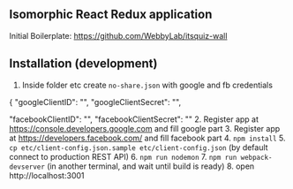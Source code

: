
Isomorphic React Redux application
------------------------------------
Initial Boilerplate: https://github.com/WebbyLab/itsquiz-wall

## Installation (development)

1. Inside folder etc create ``no-share.json`` with google and fb credentials 
 
{
  "googleClientID": "",
  "googleClientSecret": "",

  "facebookClientID": "",
  "facebookClientSecret": ""
2. Register app at https://console.developers.google.com and fill google part
3. Register app at https://developers.facebook.com/ and fill facebook part
4. ```npm install``` 
5. ```cp etc/client-config.json.sample etc/client-config.json``` (by default connect to production REST API)
6. ```npm run nodemon```
7. ```npm run webpack-devserver``` (in another terminal, and wait until build is ready)
8. open http://localhost:3001



